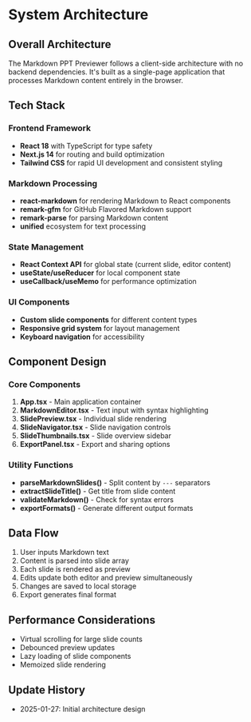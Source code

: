 # System Architecture

## Overall Architecture
The Markdown PPT Previewer follows a client-side architecture with no backend dependencies. It's built as a single-page application that processes Markdown content entirely in the browser.

## Tech Stack

### Frontend Framework
- **React 18** with TypeScript for type safety
- **Next.js 14** for routing and build optimization
- **Tailwind CSS** for rapid UI development and consistent styling

### Markdown Processing
- **react-markdown** for rendering Markdown to React components
- **remark-gfm** for GitHub Flavored Markdown support
- **remark-parse** for parsing Markdown content
- **unified** ecosystem for text processing

### State Management
- **React Context API** for global state (current slide, editor content)
- **useState/useReducer** for local component state
- **useCallback/useMemo** for performance optimization

### UI Components
- **Custom slide components** for different content types
- **Responsive grid system** for layout management
- **Keyboard navigation** for accessibility

## Component Design

### Core Components
1. **App.tsx** - Main application container
2. **MarkdownEditor.tsx** - Text input with syntax highlighting
3. **SlidePreview.tsx** - Individual slide rendering
4. **SlideNavigator.tsx** - Slide navigation controls
5. **SlideThumbnails.tsx** - Slide overview sidebar
6. **ExportPanel.tsx** - Export and sharing options

### Utility Functions
- **parseMarkdownSlides()** - Split content by `---` separators
- **extractSlideTitle()** - Get title from slide content
- **validateMarkdown()** - Check for syntax errors
- **exportFormats()** - Generate different output formats

## Data Flow
1. User inputs Markdown text
2. Content is parsed into slide array
3. Each slide is rendered as preview
4. Edits update both editor and preview simultaneously
5. Changes are saved to local storage
6. Export generates final format

## Performance Considerations
- Virtual scrolling for large slide counts
- Debounced preview updates
- Lazy loading of slide components
- Memoized slide rendering

## Update History
- 2025-01-27: Initial architecture design